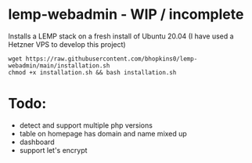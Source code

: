 # lemp-webadmin - WIP / incomplete
Installs a LEMP stack on a fresh install of Ubuntu 20.04 (I have used a Hetzner VPS to develop this project)

```
wget https://raw.githubusercontent.com/bhopkins0/lemp-webadmin/main/installation.sh
chmod +x installation.sh && bash installation.sh
```


# Todo:

* detect and support multiple php versions
* table on homepage has domain and name mixed up
* dashboard
* support let's encrypt
